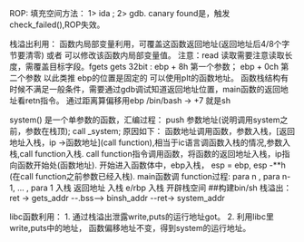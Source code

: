 ROP:
	填充空间方法： 1> ida ; 2> gdb.  canary found是，触发check_failed(),ROP失效。

栈溢出利用：
     函数内局部变量利用，可覆盖这函数返回地址(返回地址后4/8个字节要清零) 或者  可以修改该函数内局部变量值。
     注意：read 读取需要注意读取长度，需覆盖目标字段。fgets gets
     32bit : ebp + 8h 第一个参数； ebp + 0ch 第二个参数 以此类推 ebp的位置是固定的
     可以使用plt的函数地址。
     函数栈结构有时候不满足一般条件，需要通过gdb调试知道返回地址位置，main函数的返回地址看retn指令。
     通过距离算偏移用ebp
     /bin/bash -> +7 就是sh

system() 是一个单参数的函数，汇编过程： push 参数地址(说明调用system之前，参数在栈顶);    call _system;  原因如下：
函数地址调用函数，参数入栈，[返回地址入栈，ip ->函数地址](call function),相当于ic语言调函数入栈的情况,参数入栈,call function入栈. 
call function指令调用函数，将函数的返回地址入栈，ip指向函数开始处(函数地址). 开始进入函数体中，ebp入栈， esp = ebp, esp -**h (在call function之前参数已经入栈).
main函数调 function过程:
     para n , para n-1, ... , para 1 入栈
     返回地址 入栈
     e/rbp 入栈
     开辟栈空间
##构建bin/sh
栈溢出：ret -> gets_addr --.bss--> binsh_addr --ret-> system_addr    


libc函数利用：
	1. 通过栈溢出泄露write,puts的运行地址got。
	2. 利用libc里write,puts中的地址， 函数偏移地址不变，得到system的运行地址。
